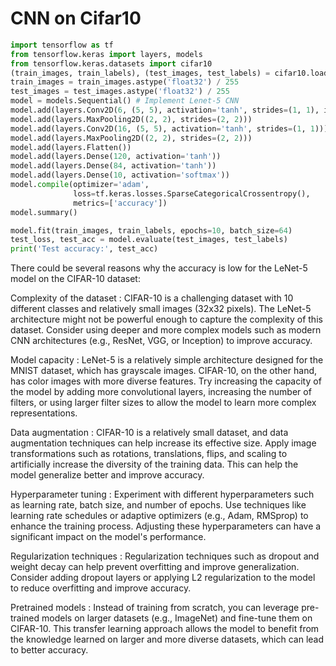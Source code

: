 # CNN on Cifar10

```python
import tensorflow as tf
from tensorflow.keras import layers, models
from tensorflow.keras.datasets import cifar10
(train_images, train_labels), (test_images, test_labels) = cifar10.load_data()
train_images = train_images.astype('float32') / 255
test_images = test_images.astype('float32') / 255
model = models.Sequential() # Implement Lenet-5 CNN
model.add(layers.Conv2D(6, (5, 5), activation='tanh', strides=(1, 1), input_shape=(32, 32, 3)))
model.add(layers.MaxPooling2D((2, 2), strides=(2, 2)))
model.add(layers.Conv2D(16, (5, 5), activation='tanh', strides=(1, 1)))
model.add(layers.MaxPooling2D((2, 2), strides=(2, 2)))
model.add(layers.Flatten())
model.add(layers.Dense(120, activation='tanh'))
model.add(layers.Dense(84, activation='tanh'))
model.add(layers.Dense(10, activation='softmax'))
model.compile(optimizer='adam',
              loss=tf.keras.losses.SparseCategoricalCrossentropy(),
              metrics=['accuracy'])
model.summary()
```

```python
model.fit(train_images, train_labels, epochs=10, batch_size=64)
test_loss, test_acc = model.evaluate(test_images, test_labels)
print('Test accuracy:', test_acc)
```

There could be several reasons why the accuracy is low for the LeNet-5 model on the CIFAR-10 dataset:

Complexity of the dataset : CIFAR-10 is a challenging dataset with 10 different classes and relatively small images (32x32 pixels). The LeNet-5 architecture might not be powerful enough to capture the complexity of this dataset. Consider using deeper and more complex models such as modern CNN architectures (e.g., ResNet, VGG, or Inception) to improve accuracy.

Model capacity : LeNet-5 is a relatively simple architecture designed for the MNIST dataset, which has grayscale images. CIFAR-10, on the other hand, has color images with more diverse features. Try increasing the capacity of the model by adding more convolutional layers, increasing the number of filters, or using larger filter sizes to allow the model to learn more complex representations.

Data augmentation : CIFAR-10 is a relatively small dataset, and data augmentation techniques can help increase its effective size. Apply image transformations such as rotations, translations, flips, and scaling to artificially increase the diversity of the training data. This can help the model generalize better and improve accuracy.

Hyperparameter tuning : Experiment with different hyperparameters such as learning rate, batch size, and number of epochs. Use techniques like learning rate schedules or adaptive optimizers (e.g., Adam, RMSprop) to enhance the training process. Adjusting these hyperparameters can have a significant impact on the model's performance.

Regularization techniques : Regularization techniques such as dropout and weight decay can help prevent overfitting and improve generalization. Consider adding dropout layers or applying L2 regularization to the model to reduce overfitting and improve accuracy.

Pretrained models : Instead of training from scratch, you can leverage pre-trained models on larger datasets (e.g., ImageNet) and fine-tune them on CIFAR-10. This transfer learning approach allows the model to benefit from the knowledge learned on larger and more diverse datasets, which can lead to better accuracy.
